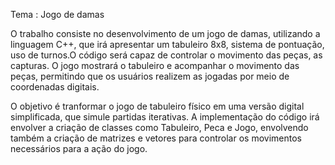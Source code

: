Tema : Jogo de damas

O trabalho consiste no desenvolvimento de um jogo de damas, utilizando a linguagem C++, que irá apresentar um tabuleiro 8x8, sistema de pontuação, uso de turnos.O código será capaz de controlar o movimento das peças, 
as capturas. O jogo mostrará o tabuleiro e acompanhar o movimento das peças, permitindo que os usuários realizem as jogadas por meio de coordenadas digitais.

O objetivo é tranformar o jogo de tabuleiro físico em uma versão digital simplificada, que simule partidas iterativas.
A implementação do código irá envolver a criação de classes como Tabuleiro, Peca e Jogo, envolvendo também a criação de matrizes e vetores para controlar os movimentos necessários para a ação do jogo.

